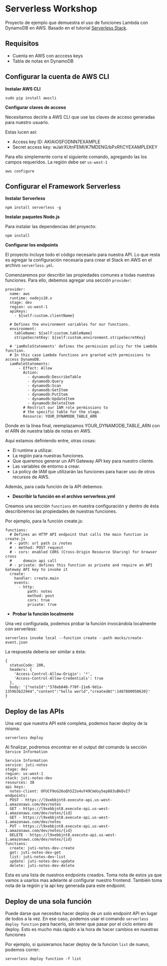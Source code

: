 # Serverless Workshop

Proyecto de ejemplo que demuestra el uso de funciones Lambda con DynamoDB en AWS. Basado en el tutorial [Serverless Stack](http://serverless-stack.com).

## Requisitos

  - Cuenta en AWS con acccess keys
  - Tabla de notas en DynamoDB

## Configurar la cuenta de AWS CLI

**Instalar AWS CLI**

`sudo pip install awscli`

**Configurar claves de acceso**

  Necesitamos decirle a AWS CLI que use las claves de acceso generadas para nuestro usuario.

  Estas lucen así:
  - Access key ID: AKIAIOSFODNN7EXAMPLE
  - Secret access key: wJalrXUtnFEMI/K7MDENG/bPxRfiCYEXAMPLEKEY

  Para ello simplemente corra el siguiente comando, agregando las los campos requeridos. La región debe ser `us-west-1`
  
  `aws configure`

## Configurar el Framework Serverless

  **Instalar Serverless**

  `npm install serverless -g`

  **Instalar paquetes Node.js**

  Para instalar las dependencias del proyecto:

  `npm install`

  **Configurar los endpoints**

  El proyecto incluye todo el código necesario para nuestra API. Lo que resta es agregar la configuración necesaria para crear el Stack en AWS en el archivo `serverless.yml`.

  Comenzaremos por describir las propiedades comunes a todas nuestras funciones. Para ello, debemos agregar una sección `provider`:

  ```
  provider:
    name: aws
    runtime: nodejs10.x
    stage: dev
    region: us-west-1
    apiKeys:
      - ${self:custom.clientName}

    # Defines the environment variables for our functions.
    environment:
      tableName: ${self:custom.tableName}
      stripeSecretKey: ${self:custom.environment.stripeSecretKey}

    # 'iamRoleStatements' defines the permission policy for the Lambda function.
    # In this case Lambda functions are granted with permissions to access DynamoDB.
    iamRoleStatements:
        - Effect: Allow
          Action:
            - dynamodb:DescribeTable
            - dynamodb:Query 
            - dynamodb:Scan
            - dynamodb:GetItem
            - dynamodb:PutItem
            - dynamodb:UpdateItem
            - dynamodb:DeleteItem
          # Restrict our IAM role permissions to
          # the specific table for the stage.
          Resource: YOUR_DYNAMODB_TABLE_ARN
  ```

  Donde en la línea final, reemplazamos YOUR_DYNAMODB_TABLE_ARN con el ARN de nuestra tabla de notas en AWS.

  Aquí estamos definiendo entre, otras cosas: 
  - El runtime a utilizar. 
  - La región para nuestras funciones.
  - Que queremos generar un API Gateway API key para nuestro cliente.
  - Las variables de entorno a crear.
  - La policy de IAM que utilizarán las funciones para hacer uso de otros recursos de AWS.

  Además, para cada función de la API debemos:

  - **Describir la función en el archivo serverless.yml**

  Creamos una sección `functions` en nuestra configuración y dentro de ésta describiremos las propiedades de nuestras funciones.

  Por ejemplo, para la función create.js:

  ```
  functions:
    # Defines an HTTP API endpoint that calls the main function in create.js
    # - path: url path is /notes
    # - method: POST request
    # - cors: enabled CORS (Cross-Origin Resource Sharing) for browser cross
    #     domain api call
    # - private: defines this function as private and require an API Gateway API key to invoke it
    create:
      handler: create.main
      events:
        - http:
            path: notes
            method: post
            cors: true
            private: true
  ```

  - **Probar la función localmente**

  Una vez configurada, podemos probar la función invocándola localmente con serverless:

  `serverless invoke local --function create --path mocks/create-event.json`

  La respuesta deberia ser similar a ésta:

  ```
  {
    statusCode: 200,
    headers: {
      'Access-Control-Allow-Origin': '*',
      'Access-Control-Allow-Credentials': true
    },
    body: '{"noteId":"578eb840-f70f-11e6-9d1a-1359b3b22944","content":"hello world","createdAt":1487800950620}'
  }
  ```

## Deploy de las APIs

Una vez que nuestra API esté completa, podemos hacer deploy de la misma:

`serverless deploy`

Al finalizar, podremos encontrar en el output del comando la sección `Service Information`

```
Service Information
service: juti-notes
stage: dev
region: us-west-1
stack: juti-notes-dev
resources: 38
api keys:
  notes-client: OFUCF9oG26oQh5Z2o4uY49Cmdoy5ep883uBkDvI7
endpoints:
  POST - https://l9xebbjnt8.execute-api.us-west-1.amazonaws.com/dev/notes
  GET - https://l9xebbjnt8.execute-api.us-west-1.amazonaws.com/dev/notes/{id}
  GET - https://l9xebbjnt8.execute-api.us-west-1.amazonaws.com/dev/notes
  PUT - https://l9xebbjnt8.execute-api.us-west-1.amazonaws.com/dev/notes/{id}
  DELETE - https://l9xebbjnt8.execute-api.us-west-1.amazonaws.com/dev/notes/{id}
functions:
  create: juti-notes-dev-create
  get: juti-notes-dev-get
  list: juti-notes-dev-list
  update: juti-notes-dev-update
  delete: juti-notes-dev-delete
```

Esta es una lista de nuestros endpoints creados. Toma nota de estos ya que vamos a usarlos mas adelante al configurar nuestro frontend.
También toma nota de la región y la api key generada para este endpoint.

## Deploy de una sola función

Puede darse que necesites hacer deploy de un solo endpoint API en lugar de todos a la vez.
En ese caso, podemos usar el comando `serverless deploy function` para hacerlo, sin tener que pasar por el ciclo entero de deploy. Esto es mucho más rápido a la hora de hacer cambios en nuestras funciones

Por ejemplo, si quisieramos hacer deploy de la funcion `list` de nuevo, podemos correr:

`serverless deploy function -f list`
